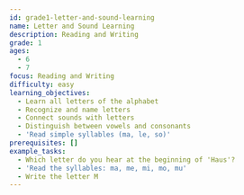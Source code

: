 ```yaml
---
id: grade1-letter-and-sound-learning
name: Letter and Sound Learning
description: Reading and Writing
grade: 1
ages:
  - 6
  - 7
focus: Reading and Writing
difficulty: easy
learning_objectives:
  - Learn all letters of the alphabet
  - Recognize and name letters
  - Connect sounds with letters
  - Distinguish between vowels and consonants
  - 'Read simple syllables (ma, le, so)'
prerequisites: []
example_tasks:
  - Which letter do you hear at the beginning of 'Haus'?
  - 'Read the syllables: ma, me, mi, mo, mu'
  - Write the letter M
---
```


